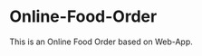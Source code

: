 # Online-Food-Order

This is an Online Food Order based on Web-App.























































